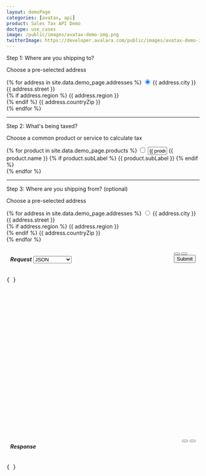 ```yaml
---
layout: demoPage
categories: [avatax, api]
product: Sales Tax API Demo
doctype: use_cases
image: /public/images/avatax-demo-img.png 
twitterImage: https://developer.avalara.com/public/images/avatax-demo-img.png 
---
```

<body onload="">
    <link href="../../public/css/avatax.css" rel="stylesheet" type="text/css"/>
    <!-- demo container -->
    <div class="row">
        <!-- shortcuts container -->
        <div class="col-md-3">
            <!-- page header -->
            <div id="demo-shortcuts">
                <!-- steps to submit -->
                <div class="row">
                    <!-- step 1 / ship to -->
                    <p class="demo-step">Step 1: Where are you shipping to?</p>
                    <div class="demo-option">
                        <p>Choose a pre-selected address</p>
                        <form id="dest-addresses" onChange="updateAddress();" class="demo-form">
                            <!-- loop thru addresses -->
                            {% for address in site.data.demo_page.addresses %}
                                <label class="demo-label-container">
                                    <input id="{{ address.city }}" name="address" type="radio" value="{{ address.value }}" lat="{{ address.lat }}" long="{{ address.long }}" class="demo-radio" city="{{ address.city }}" addressType="{{ address.type }}" {% if address.selected %} checked {% endif %}/>
                                    <span class="demo-label"> {{ address.city }}</span>
                                    <br>
                                    <i class="glyphicon glyphicon-map-marker demo-city-marker"></i> 
                                    {{ address.street }}
                                    <br>
                                    {% if address.region %}
                                        <span class="demo-city-zip">{{ address.region }}</span>
                                        <br>
                                    {% endif %}
                                    <span class="demo-city-zip">{{ address.countryZip }}</span>
                                </label>
                                <br>
                            {% endfor %}
                        </form>
                    </div>
                    <hr>
                    <!-- step 2 / products -->
                    <p class="demo-step">Step 2: What's being taxed?</p>
                    <div class="demo-option">
                        <p>Choose a common product or service to calculate tax</p>
                        <form id="products" onChange="fillWithSampleData();" class="demo-form">
                            <!-- loop thru products -->
                            {% for product in site.data.demo_page.products %}
                                <label class="demo-label-container">
                                    <!-- radio input -->
                                    <input value="{{ product.taxCode }}" name="product" id="{{ product.inputId }}" type="checkbox" description="{{ product.name }}" class="demo-radio" {{ product.checked }}/>
                                    <!-- amount input -->
                                    <input value="{{ product.value }}" type="text" id="{{ product.inputId }}-amount" hsCode="{{ product.hsCode }}" style="width: 50px;">
                                    <!-- label and sublabel -->
                                    <span class="demo-label"> {{ product.name }} </span>
                                    {% if product.subLabel %}
                                        <span>{{ product.subLabel }}</span>
                                    {% endif %}
                                </label>
                                <br>
                            {% endfor %}
                        </form>
                    </div>
                    <hr>
                    <!-- step 3 / ship from -->
                    <p class="demo-step">Step 3: Where are you shipping from? (optional) </p>
                    <div class="demo-option">
                        <p>Choose a pre-selected address</p>
                        <form id="src-addresses" onChange="updateAddress();" class="demo-form">
                            <!-- loop thru addresses -->
                            {% for address in site.data.demo_page.addresses %}
                                <label class="demo-label-container">
                                    <input name="srcAddress" type="radio" value="{{ address.value }}" lat="{{ address.lat }}" long="{{ address.long }}" class="demo-radio" addressType="{{ address.type }}"/>
                                    <span class="demo-label"> {{ address.city }}</span>
                                    <br>
                                    <i class="glyphicon glyphicon-map-marker demo-city-marker"></i> 
                                    {{ address.street }}
                                    <br>
                                    {% if address.region %}
                                        <span class="demo-city-zip">{{ address.region }}</span>
                                        <br>
                                    {% endif %}
                                    <span class="demo-city-zip">{{ address.countryZip }}</span>
                                </label>
                                <br>
                            {% endfor %}
                        </form>
                    </div>
                </div>
            </div>
            <!-- end shortcuts -->
        </div>
        <!-- map and api details container -->
        <div class="col-md-9">
            <!-- map row -->
            <div class="row">
                <div id="map" style="position:absolute;z-index:2;top:56px;left:0px;right:0px;bottom:400px;"></div>
            </div>
            <!-- api details row -->
            <div class="row" id="demo-api-details">
                <!-- request output -->
                <div class="console-req-container api-console-output col-md-6" id="demo-console-req" >
                    <div class="row" style="margin-top:15px;margin-left:10px;margin-right:10px;">
                        <h5 class="console-output-header" style="display:inline-block;margin-left:0px;">
                            Request
                        </h5>
                        <div class="form-group" style="display: inline;" onChange="fillWithSampleData();">
                            <select class="form-control" id="req-type" style="display: inline;width: 100px;">
                                <option value="JSON">JSON</option>
                                <option value="cURL">cURL</option>
                                <option value="C#">C# SDK</option>
                                <option value="PHP">PHP SDK</option>
                                <option value="Python">Python SDK</option>
                                <option value="Ruby">Ruby SDK</option>
                                <option value="Java">Java SDK</option>
                                <option value="JS">JS SDK</option>
                            </select>
                        </div>
                        <div style="display:inline-block;float:right;" class="btn-group">
                            <button class="btn btn-link demo-console-btn copy-btn" type="submit" onClick="copyToClipboard('#demo-console-input');">
                                <i class="glyphicon glyphicon-copy" title="Copy"></i>
                            </button>
                            <button class="btn btn-link demo-console-btn">
                                <a href="https://developer.avalara.com/api-reference/avatax/rest/v2/models/CreateTransactionModel/" target="_blank">
                                    <i class="glyphicon glyphicon-list-alt" title="Docs"></i>
                                </a>
                            </button>
                            <button class="btn btn-primary" type="button" onClick="ApiRequest();" style="display:block;">
                                Submit
                            </button>
                        </div>
                    </div>
                    <div class="code-snippet reqScroll" id="demo-console-req" style="height:400px;">
                        <pre id="demo-console-input">{ }</pre>
                    </div>
                </div>
                <!-- response output -->
                <div class="col-md-6 console-res-container api-console-output" id="demo-console-res">
                    <div class="row" style="margin-top:15px;margin-left:10px;margin-right:10px;">
                        <h5 class="console-output-header" style="display:inline-block;margin-left:0px;">
                            Response
                        </h5>
                        <div style="display:inline-block;float:right;" class="btn-group">
                            <button class="btn btn-link demo-console-btn copy-btn" type="submit" onClick="copyToClipboard('#demo-console-output');">
                                <i class="glyphicon glyphicon-copy"></i>
                            </button>
                            <button class="btn btn-link demo-console-btn">
                                <a href="https://developer.avalara.com/api-reference/avatax/rest/v2/models/TransactionModel/" target="_blank">
                                    <i class="glyphicon glyphicon-list-alt"></i>
                                </a>
                            </button>
                        </div>
                    </div>
                    <div class="code-snippet respScroll" style="height:400px;">
                        <div class="loading-pulse" style="display: none;"></div>
                        <pre id="demo-console-output">{ }</pre>
                    </div>
                </div>
                <!-- end response output -->
            </div>
            <!-- end api details row-->
        </div>
        <!-- end map & api details container-->
    </div>
    <!-- end demo container -->
</body>